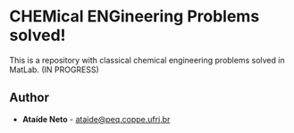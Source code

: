 # CHEMical ENGineering Problems solved!

This is a repository with classical chemical engineering problems solved in MatLab.
(IN PROGRESS)

## Author

* **Ataíde Neto** - ataide@peq.coppe.ufrj.br

